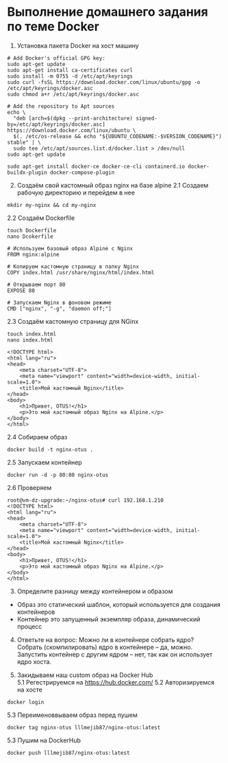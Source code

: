 # Выполнение домашнего задания по теме Docker
1. Установка пакета Docker на хост машину
```
# Add Docker's official GPG key:
sudo apt-get update
sudo apt-get install ca-certificates curl
sudo install -m 0755 -d /etc/apt/keyrings
sudo curl -fsSL https://download.docker.com/linux/ubuntu/gpg -o /etc/apt/keyrings/docker.asc
sudo chmod a+r /etc/apt/keyrings/docker.asc

# Add the repository to Apt sources
echo \
  "deb [arch=$(dpkg --print-architecture) signed-by=/etc/apt/keyrings/docker.asc] https://download.docker.com/linux/ubuntu \
  $(. /etc/os-release && echo "${UBUNTU_CODENAME:-$VERSION_CODENAME}") stable" | \
  sudo tee /etc/apt/sources.list.d/docker.list > /dev/null
sudo apt-get update
```
```
sudo apt-get install docker-ce docker-ce-cli containerd.io docker-buildx-plugin docker-compose-plugin
```
2. Создаём свой кастомный образ nginx на базе alpine
2.1 Создаем рабочую директорию и перейдем в нее
```
mkdir my-nginx && cd my-nginx
```
2.2 Создаём Dockerfile
```
touch Dockerfile
nano Dcokerfile

# Используем базовый образ Alpine с Nginx
FROM nginx:alpine

# Копируем кастомную страницу в папку Nginx
COPY index.html /usr/share/nginx/html/index.html

# Открываем порт 80
EXPOSE 80

# Запускаем Nginx в фоновом режиме
CMD ["nginx", "-g", "daemon off;"]
```
2.3 Создаём кастомную страницу для NGinx
```
touch index.html
nano index.html

<!DOCTYPE html>
<html lang="ru">
<head>
    <meta charset="UTF-8">
    <meta name="viewport" content="width=device-width, initial-scale=1.0">
    <title>Мой кастомный Nginx</title>
</head>
<body>
    <h1>Привет, OTUS!</h1>
    <p>Это мой кастомный образ Nginx на Alpine.</p>
</body>
</html>
```
2.4 Собираем образ
```
docker build -t nginx-otus .
```
2.5 Запускаем контейнер
```
docker run -d -p 80:80 nginx-otus
```
2.6 Проверяем
```
root@vm-dz-upgrade:~/nginx-otus# curl 192.168.1.210
<!DOCTYPE html>
<html lang="ru">
<head>
    <meta charset="UTF-8">
    <meta name="viewport" content="width=device-width, initial-scale=1.0">
    <title>Мой кастомный Nginx</title>
</head>
<body>
    <h1>Привет, OTUS!</h1>
    <p>Это мой кастомный образ Nginx на Alpine.</p>
</body>
</html>
```
3. Определите разницу между контейнером и образом    
- Образ это статический шаблон, который используется для создания контейнеров
- Контейнер это запущенный экземпляр образа, динамический процесс     

4. Ответьте на вопрос: Можно ли в контейнере собрать ядро?      
Собрать (скомпилировать) ядро в контейнере – да, можно. Запустить контейнер с другим ядром – нет, так как он использует ядро хоста.

5. Закидываем наш custom образ на Docker Hub     
5.1 Регестрируемся на https://hub.docker.com/
5.2 Авторизируемся на хосте
```
docker login
```
5.3 Переименоввываем образ перед пушем
```
docker tag nginx-otus lllmejib87/nginx-otus:latest
```
5.3 Пушим на DockerHub
```
docker push lllmejib87/nginx-otus:latest
```
